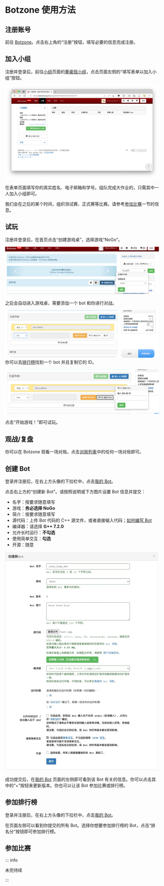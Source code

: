 # Botzone 使用方法

## 注册账号

前往 [Botzone](https://botzone.org.cn)。点击右上角的“注册”按钮，填写必要的信息完成注册。

## 加入小组

注册并登录后，前往[小组](https://botzone.org.cn/groups)页面的[董豪班小组](https://botzone.org.cn/group/636508f5832a161fc44e4778)，点击页面左侧的“填写表单以加入小组”按钮。

![](image/attend_group.png)

在表单页面填写你的真实姓名、电子邮箱和学号。组队完成大作业的，只需其中一人加入小组即可。

我们会在之后的某个时间，组织测试赛、正式赛等比赛。请参考[参加比赛](#参加比赛)一节的信息。

## 试玩

注册并登录后，在首页点击“创建游戏桌”，选择游戏“NoGo”。

![](image/choose_table.png)

之后会自动进入游戏桌，需要添加一个 bot 和你进行对战。

![](image/add_bot.png)
你可以去[排行榜](https://botzone.org.cn/game/ranklist/5ab65ae77ec1de5c52e18940)找到一个 bot 并且复制它的 ID。

![](image/add_bot_2.png)

点击“开始游戏！”即可试玩。

## 观战/复盘

你可以在 Botzone 观看一场对局。点击[对局列表](https://botzone.org.cn/globalmatchlist?game=5ab65ae77ec1de5c52e18940)中的任何一场对局即可。

## 创建 Bot

登录并注册后，在右上方头像的下拉栏中，点击[我的 Bot](https://botzone.org.cn/mybots)。

点击右上方的“创建新 Bot”。请按照说明或下方图片设置 Bot 信息并提交：

- 名字：按要求随意填写
- 游戏：**务必选择 NoGo**
- 简介：按要求随意填写
- 源代码：上传 Bot 代码的 C++ 源文件，或者直接输入代码；[如何编写 Bot](./bot)
- 编译器：请选择 **G++ 7.2.0**
- 允许长时运行：**不勾选**
- 使用简单交互：**勾选**
- 开源：随意

![](image/bot_setting.jpg)

成功提交后，在[我的 Bot](https://botzone.org.cn/mybots) 页面的左侧即可看到该 Bot 有关的信息。你可以点击其中的“+”按钮来更新版本。你也可以让该 Bot 参加比赛或排行榜。

## 参加排行榜

登录并注册后，在右上方头像的下拉栏中，点击[我的 Bot](https://botzone.org.cn/mybots)。

在页面左侧可以看到你提交的所有 Bot。选择你想要参加排行榜的 Bot，点击“排名分”按钮即可参加排行榜。

## 参加比赛

::: info

未完待续

:::
